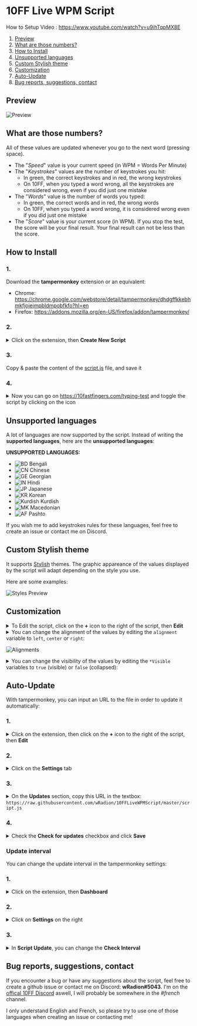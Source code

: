 # 10FF Live WPM Script

How to Setup Video : https://www.youtube.com/watch?v=u9ihTqpMX8E

1. [Preview](#preview)
2. [What are those numbers?](#what-are-those-numbers)
3. [How to Install](#how-to-install)
4. [Unsupported languages](#unsupported-languages)
5. [Custom Stylish theme](#custom-stylish-theme)
6. [Customization](#customization)
7. [Auto-Update](#auto-update)
8. [Bug reports, suggestions, contact](#bug-reports-suggestions-contact)

## Preview

![Preview](./README/preview.png)

## What are those numbers?

All of these values are updated whenever you go to the next word (pressing space).

- The "_Speed_" value is your current speed (in WPM = Words Per Minute)
- The "_Keystrokes_" values are the number of keystrokes you hit:
  - In green, the correct keystrokes and in red, the wrong keystrokes
  - On 10FF, when you typed a word wrong, all the keystrokes are considered wrong, even if you did just one mistake
- The "_Words_" value is the number of words you typed:
  - In green, the correct words and in red, the wrong words
  - On 10FF, when you typed a word wrong, it is considered wrong even if you did just one mistake
- The "_Score_" value is your current score (in WPM). If you stop the test, the score will be your final result. Your final result can not be less than the score.

## How to Install

### 1.
Download the **tampermonkey** extension or an equivalent:
- Chrome: https://chrome.google.com/webstore/detail/tampermonkey/dhdgffkkebhmkfjojejmpbldmpobfkfo?hl=en
- Firefox: https://addons.mozilla.org/en-US/firefox/addon/tampermonkey/

### 2.
<details>
  <summary>Click on the extension, then <b>Create New Script</b></summary>

  ![Image](./README/1.png)
</details>

### 3.
Copy & paste the content of the [script.js](./script.js) file, and save it

### 4.
<details>
  <summary>Now you can go on <a href="https://10fastfingers.com/typing-test/">https://10fastfingers.com/typing-test</a> and toggle the script by clicking on the icon</summary>

  ![Image](./README/2.png)
</details>

## Unsupported languages

A lot of languages are now supported by the script. Instead of writing the **supported languages**, here are the **unsupported languages**:

**UNSUPPORTED LANGUAGES:**
- ![BD](./README/flags/bd.png) Bengali
- ![CN](./README/flags/cn.png) Chinese
- ![GE](./README/flags/ge.png) Georgian
- ![IN](./README/flags/in.png) Hindi
- ![JP](./README/flags/jp.png) Japanese
- ![KR](./README/flags/kr.png) Korean
- ![Kurdish](./README/flags/kurdish.png) Kurdish
- ![MK](./README/flags/mk.png) Macedonian
- ![AF](./README/flags/af.png) Pashto

If you wish me to add keystrokes rules for these languages, feel free to create an issue or contact me on Discord.

## Custom Stylish theme

It supports [Stylish](https://chrome.google.com/webstore/detail/stylish-custom-themes-for/fjnbnpbmkenffdnngjfgmeleoegfcffe?hl=en) themes. The graphic appareance of the values displayed by the script will adapt depending on the style you use.

Here are some examples:

![Styles Preview](./README/preview_styles.png)

## Customization

<details>
  <summary>To Edit the script, click on the <b>+</b> icon to the right of the script, then <b>Edit</b></summary>

  ![Image](./README/auto-update/1-1.gif)
</details>

<details>
  <summary>You can change the alignment of the values by editing the <code>alignment</code> variable to <code>left</code>, <code>center</code> or <code>right</code>:</summary>


  ![CustomAlignment](./README/custom_align.png)
</details>

![Alignments](./README/alignments.png)

<details>
  <summary>You can change the visibility of the values by editing the <code>*Visible</code> variables to <code>true</code> (visible) or <code>false</code> (collapsed):</summary>

  ![CustomVisibility](./README/custom_visibility.png)
</details>

## Auto-Update

With tampermonkey, you can input an URL to the file in order to update it automatically:

### 1.
<details>
  <summary>Click on the extension, then click on the <b>+</b> icon to the right of the script, then <b>Edit</b></summary>

  ![Image](./README/auto-update/1-1.gif)
</details>

### 2.
<details>
  <summary>Click on the <b>Settings</b> tab</summary>

  ![Image](./README/auto-update/1-2.png)
</details>

### 3.
<details>
  <summary>On the <b>Updates</b> section, copy this URL in the textbox: <code>https://raw.githubusercontent.com/wRadion/10FFLiveWPMScript/master/script.js</code></summary>

  ![Image](./README/auto-update/1-3.png)
</details>

### 4.
<details>
  <summary>Check the <b>Check for updates</b> checkbox and click <b>Save</b></summary>

  ![Image](./README/auto-update/1-4.png)
</details>

### Update interval

You can change the update interval in the tampermonkey settings:

### 1.
<details>
  <summary>Click on the extension, then <b>Dashboard</b></summary>

  ![Image](./README/auto-update/2-1.png)
</details>

### 2.
<details>
  <summary>Click on <b>Settings</b> on the right</summary>

  ![Image](./README/auto-update/2-2.png)
</details>

### 3.
<details>
  <summary>In <b>Script Update</b>, you can change the <b>Check Interval</b></summary>

  ![Image](./README/auto-update/2-3.png)
</details>

## Bug reports, suggestions, contact

If you encounter a bug or have any suggestions about the script, feel free to create a github issue or contact me on Discord: **wRadion#5043**. I'm on the [offical 10FF Discord](https://discord.gg/4KypVEM) aswell, I will probably be somewhere in the _#french_ channel.

I only understand English and French, so please try to use one of those languages when creating an issue or contacting me!
